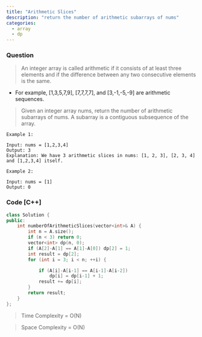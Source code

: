 ```yaml
---
title: "Arithmetic Slices"
description: "return the number of arithmetic subarrays of nums"
categories:
  - array
  - dp
---
```


### Question

> An integer array is called arithmetic if it consists of at least three elements and if the difference between any two consecutive elements is the same.

 - For example, [1,3,5,7,9], [7,7,7,7], and [3,-1,-5,-9] are arithmetic sequences.

> Given an integer array nums, return the number of arithmetic subarrays of nums.
> A subarray is a contiguous subsequence of the array.

```
Example 1:

Input: nums = [1,2,3,4]
Output: 3
Explanation: We have 3 arithmetic slices in nums: [1, 2, 3], [2, 3, 4] and [1,2,3,4] itself.

Example 2:

Input: nums = [1]
Output: 0
```

### Code [C++]

```cpp
class Solution {
public:
    int numberOfArithmeticSlices(vector<int>& A) {
        int n = A.size();
        if (n < 3) return 0;
        vector<int> dp(n, 0); 
        if (A[2]-A[1] == A[1]-A[0]) dp[2] = 1; 
        int result = dp[2];
        for (int i = 3; i < n; ++i) {

            if (A[i]-A[i-1] == A[i-1]-A[i-2]) 
                dp[i] = dp[i-1] + 1;
            result += dp[i]; 
        }
        return result;
    }
};
```

> Time Complexity = O(N)

> Space Complexity = O(N)
